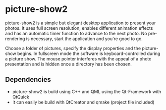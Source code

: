 # picture-show2
picture-show2 is a simple but elegant desktop application to present your photos. It uses full screen resolution, enables different animation effects and has an automatic timer function to advance to the next photo. No pre-rendering is necessary, start the application and you're good to go.

Choose a folder of pictures, specify the display properties and the picture-show begins. In fullscreen mode the software is keyboard-controlled during a picture show. The mouse pointer interferes with the appeal of a photo presentation and is hidden once a directory has been chosen.

## Dependencies
- picture-show2 is build using C++ and QML using the Qt-Framework with QtQuick
- It can easily be build with QtCreator and qmake (project file included)

